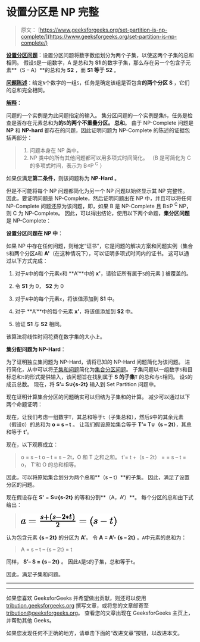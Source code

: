 # 设置分区是 NP 完整

> 原文： [https://www.geeksforgeeks.org/set-partition-is-np-complete/](https://www.geeksforgeeks.org/set-partition-is-np-complete/)

**<u>设置分区问题</u>**：设置分区问题将数字数组划分为两个子集，以使这两个子集的总和相同。 假设`S`是一组数字，A 是总和为 **S1** 的数字子集，那么存在另一个包含子元素**（S – A）**的总和为 **S2** ，而 **S1 等于 S2** 。

**<u>问题陈述</u>**：给定`N`个数字的一​​组`S`，任务是确定该组是否包含**的两个分区 S** ，它们的总和完全相同。

**<u>解释</u>**：

问题的一个实例是为此问题指定的输入。 集分区问题的一个实例是集`S`，任务是检查是否存在元素总和为**的`S`的两个不重叠分区。 总和**。 由于 NP-Complete 问题是 **NP** 和 **NP-hard** 都存在的问题，因此证明问题为 NP-Complete 的陈述的证据包括两部分：

> 1.  问题本身在 NP 类中。
> 2.  NP 类中的所有其他问题都可以用多项式时间简化。 （B 是可简化为 C 的多项式时间，表示为 B≤P <sup>C</sup> ）

如果仅满足**第二条件**，则该问题称为 **NP-Hard** 。

但是不可能将每个 NP 问题都简化为另一个 NP 问题以始终显示其 NP 完整性。 因此，要证明问题是 NP-Complete，然后证明问题出在 NP 中，并且可以将任何 NP-Complete 问题还原为该问题，即，如果 B 是 NP-Complete 且 B≤P <sup>C</sup> NP，则 C 为 NP-Complete。 因此，可以得出结论，使用以下两个命题，**集分区问题**是 NP-Complete：

**设置分区问题在 NP 中**：

如果 NP 中存在任何问题，则给定“证书”，它是问题的解决方案和问题实例（集合`S`和两个分区`A`和 **A'**（在这种情况下），可以证明多项式时间内的证书。 这可以通过以下方式完成：

1.  对于`A`中的每个元素`x`和 **A'**中的 **x'**，请验证所有属于`S`的元素 ] 被覆盖的。

2.  令 **S1** 为 0， **S2** 为 0

3.  对于`A`中的每个元素`x`，将该值添加到 **S1** 中。

4.  对于 **A’**中的每个元素 **x’**，将该值添加到 **S2** 中。

5.  验证 **S1** 与 **S2** 相同。

该算法将线性时间花费在数字集的大小上。

**集分配问题为 NP-Hard**：

为了证明独立集问题为 NP-Hard，请将已知的 NP-Hard 问题简化为该问题。 进行简化，从中可以将[子集和问题](https://www.geeksforgeeks.org/dynamic-programming-subset-sum-problem/)简化为[集合分区问题](https://www.geeksforgeeks.org/partition-problem-dp-18/)。 子集问题以一组数字`S`和目标总和`t`的形式提供输入，该问题旨在找到属于 **S 的子集`T`** 的总和与`t`相同。 设`S`的成员总数。 现在，将 **S’= S∪{s-2t}** 输入到 Set Partition 问题中。

现在证明计算集合分区的问题确实可以归结为子集和的计算。 减少可以通过以下两个命题证明：

现在，让我们考虑一组数字`T`，其总和等于`t`（子集总和），然后`S`中的其余元素（假设`O`）的总和为 **o = s – t** 。 让我们假设原始集合等于 **T’= T∪（s – 2t）**，其总和等于 **t’**。

现在，以下观察成立：

> o = s – t
> o – t = s – 2t，O 和 T 之和之和。
> t'= t +（s – 2t）
> = = s – t
> = o， T'和 O 的总和相等。

因此，可以将原始集合划分为两个总和**（s – t）**的子集。 因此，满足了设置分区的问题。

现在假设存在 **S'** = **S∪{s-2t}** 的等和分割**（A，A’）**。 每个分区的总和由下式给出：

> ![a = \frac{s + (s - 2*t)}{2} = (s - t)](img/6158735e5341c6fc2c1f6de904095952.png "Rendered by QuickLaTeX.com")

认为包含元素 **{s – 2t}** 的分区为 **A’**。 令 **A = A’- {s – 2t}** 。`A`中元素的总和为：

> A = s – t – {s – 2t}
> = t

同样， **S’– S = {s – 2t}** 。 因此`A`是`S`的子集，总和等于`t`。

因此，满足子集和问题。



* * *

* * *

如果您喜欢 GeeksforGeeks 并希望做出贡献，则还可以使用 [tribution.geeksforgeeks.org](https://contribute.geeksforgeeks.org/) 撰写文章，或将您的文章邮寄至 tribution@geeksforgeeks.org。 查看您的文章出现在 GeeksforGeeks 主页上，并帮助其他 Geeks。

如果您发现任何不正确的地方，请单击下面的“改进文章”按钮，以改进本文。